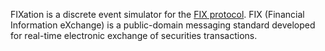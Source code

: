 FIXation is a discrete event simulator for the [FIX protocol](http://www.fixprotocol.org/). FIX (Financial Information eXchange) is a public-domain messaging standard developed for real-time electronic exchange of securities transactions.